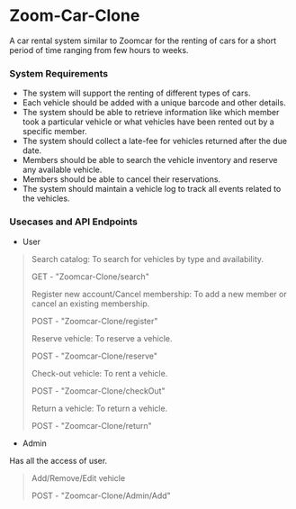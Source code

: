 # Zoom-Car-Clone
A car rental system similar to Zoomcar for the renting of cars for a short period of time ranging from few hours to weeks.

### System Requirements

- The system will support the renting of different types of cars.
- Each vehicle should be added with a unique barcode and other details.
- The system should be able to retrieve information like which member took a particular vehicle or what vehicles have been rented out by a specific member.
- The system should collect a late-fee for vehicles returned after the due date.
- Members should be able to search the vehicle inventory and reserve any available vehicle.
- Members should be able to cancel their reservations.
- The system should maintain a vehicle log to track all events related to the vehicles.

### Usecases and API Endpoints
- User
 
> Search catalog: To search for vehicles by type and availability.
>
> GET - "Zoomcar-Clone/search"
> 
> Register new account/Cancel membership: To add a new member or cancel an existing membership.
>
> POST - "Zoomcar-Clone/register"
> 
> Reserve vehicle: To reserve a vehicle.
>
> POST - "Zoomcar-Clone/reserve"
>
> Check-out vehicle: To rent a vehicle.
>
> POST - "Zoomcar-Clone/checkOut"
> 
> Return a vehicle: To return a vehicle.
>
> POST - "Zoomcar-Clone/return"
- Admin

Has all the access of user.
> Add/Remove/Edit vehicle
> 
> POST - "Zoomcar-Clone/Admin/Add"
